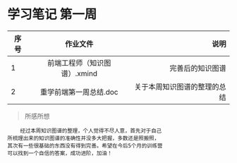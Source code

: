 # 学习笔记 第一周
序号|作业文件|说明
---|:--:|---:
1|前端工程师（知识图谱）.xmind|完善后的知识图谱
2|重学前端第一周总结.doc|关于本周知识图谱的整理的总结

> 所感所想

```
    经过本周知识图谱的整理，个人觉得不尽人意，首先对于自己
所梳理出来的知识图谱的准确性并没多大把握，多数还是照搬照，
其次有一些很基础的东西没有得到完善。希望在今后5个月的训练营
可以找到一个自信的答案，成功进阶，加油！
```